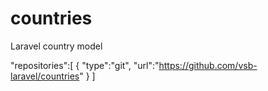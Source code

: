 # countries
Laravel country model


"repositories":[
    {
        "type":"git",
        "url":"https://github.com/vsb-laravel/countries"
    }
]
